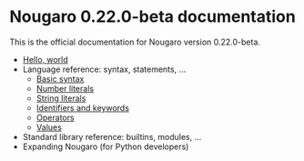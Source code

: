 # Nougaro 0.22.0-beta documentation

This is the official documentation for Nougaro version 0.22.0-beta.

* [Hello, world](hello_world.md)
* Language reference: syntax, statements, …
    * [Basic syntax](01language/01syntax.md)
    * [Number literals](01language/02number_literals.md)
    * [String literals](01language/03string_literals.md)
    * [Identifiers and keywords](01language/04identifiers_and_keywords.md)
    * [Operators](01language/05operators.md)
    * [Values](01language/06values.md)
* Standard library reference: builtins, modules, …
* Expanding Nougaro (for Python developers)
